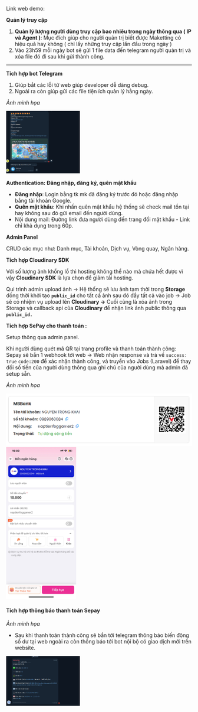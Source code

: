 Link web demo:

**Quản lý truy cập**

1. **Quản lý lượng người dùng truy cập bao nhiêu trong ngày thông qua ( IP và Agent )**: Mục đích giúp cho người quản trị biết được Maketting có hiệu quả hay không ( chỉ lấy những truy cập lần đầu trong ngày )
2. Vào 23h59 mỗi ngày bot sẽ gửi 1 file data đến telegram người quản trị và xóa file đó đi sau khi gửi thành công.
****

**Tích hợp bot Telegram**

1. Giúp bắt các lỗi từ web giúp developer dễ dàng debug.
2. Ngoài ra còn giúp gửi các file tiện ích quản lý hằng ngày.

*Ảnh minh họa*

<img src="./public/assets/images/demo/image.png" alt="bot-telegram" style="max-width: 200px;">

**Authentication: Đăng nhập, đăng ký, quên mật khẩu**

- **Đăng nhập**: Login bằng tk mk đã đăng ký trước đó hoặc đăng nhập bằng tài khoản Google.
- **Quên mật khẩu**: Khi nhấn quên mật khẩu hệ thống sẽ check mail tồn tại hay không sau đó gửi email đến người dùng.
- Nội dung mail: Đường link đưa người dùng đến trang đổi mật khẩu - Link chỉ khả dụng trong 60p.

**Admin Panel**

CRUD các mục như: Danh mục, Tài khoản, Dịch vụ, Vòng quay, Ngân hàng.

**Tích hợp Cloudinary SDK**

Với số lượng ảnh khổng lồ thì hosting không thể nào mà chứa hết được vì vậy **Cloudinary SDK** là lựa chọn để giảm tải hosting.

Qui trình admin upload ảnh → Hệ thống sẽ lưu ảnh tạm thời trong **Storage** đồng thời khởi tạo **`public_id`** cho tất cả ảnh sau đó đẩy tất cả vào job → Job sẽ có nhiệm vụ upload lên **Cloudinary →** Cuối cùng là xóa ảnh trong Storage và callback api của **Cloudinary** để nhận link ảnh public thông qua **`public_id.`**

**Tích hợp SePay cho thanh toán :**

Setup thông qua admin panel.

Khi người dùng quét mã QR tại trang profile và thanh toán thành công: Sepay sẽ bắn 1 webhook tới web → Web nhận response và trả về `success: true` `code:200` để xác nhận thành công, và truyền vào Jobs (Laravel) để thay đổi số tiền của người dùng thông qua ghi chú của người dùng mà admin đã setup sẵn.

*Ảnh minh họa*

<img src="./public/assets/images/demo/banking.png" alt="banking">
<img src="./public/assets/images/demo/confirm_banking.png" alt="confirm_banking" style="max-width: 190px;">


#### Tích hợp thông báo thanh toán Sepay
*Ảnh minh họa*
- Sau khi thanh toán thành công sẽ bắn tới telegram thông báo biến động số dư tại web ngoài ra còn thông báo tới bot nội bộ có giao dịch mới trên website.

<img src="./public/assets/images/demo/paymentSuccess.png" alt="confirm_banking" style="max-width: 200px;">

